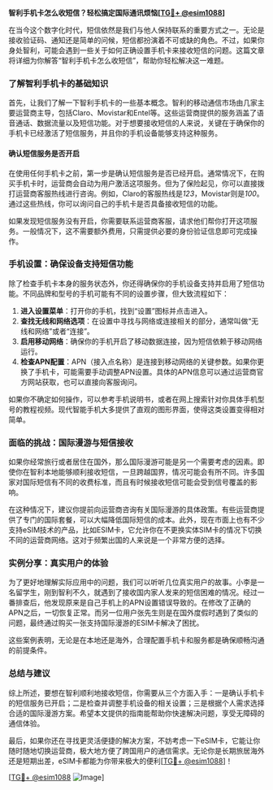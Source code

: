 **智利手机卡怎么收短信？轻松搞定国际通讯烦恼[[TG💪+ @esim1088](https://t.me/s/esim1088)]**

在当今这个数字化时代，短信依然是我们与他人保持联系的重要方式之一。无论是接收验证码、通知还是简单的问候，短信都扮演着不可或缺的角色。不过，如果你身处智利，可能会遇到一些关于如何正确设置手机卡来接收短信的问题。这篇文章将详细为你解答“智利手机卡怎么收短信”，帮助你轻松解决这一难题。

### 了解智利手机卡的基础知识

首先，让我们了解一下智利手机卡的一些基本概念。智利的移动通信市场由几家主要运营商主导，包括Claro、Movistar和Entel等。这些运营商提供的服务涵盖了语音通话、数据流量以及短信功能。对于想要接收短信的人来说，关键在于确保你的手机卡已经激活了短信服务，并且你的手机设备能够支持这种服务。

#### 确认短信服务是否开启

在使用任何手机卡之前，第一步是确认短信服务是否已经开启。通常情况下，在购买手机卡时，运营商会自动为用户激活这项服务。但为了保险起见，你可以直接拨打运营商客服热线进行咨询。例如，Claro的客服热线是*123*，Movistar则是*100*。通过这些热线，你可以询问自己的手机卡是否具备接收短信的功能。

如果发现短信服务没有开启，你需要联系运营商客服，请求他们帮你打开这项服务。一般情况下，这不需要额外费用，只需提供必要的身份验证信息即可完成操作。

### 手机设置：确保设备支持短信功能

除了检查手机卡本身的服务状态外，你还得确保你的手机设备支持并启用了短信功能。不同品牌和型号的手机可能有不同的设置步骤，但大致流程如下：

1. **进入设置菜单**：打开你的手机，找到“设置”图标并点击进入。
2. **查找无线和网络选项**：在设置中寻找与网络或连接相关的部分，通常叫做“无线和网络”或者“连接”。
3. **启用移动网络**：确保你的手机开启了移动数据连接，因为短信依赖于移动网络运行。
4. **检查APN配置**：APN（接入点名称）是连接到移动网络的关键参数。如果你更换了手机卡，可能需要手动调整APN设置。具体的APN信息可以通过运营商官方网站获取，也可以直接向客服询问。

如果你不确定如何操作，可以参考手机说明书，或者在网上搜索针对你具体手机型号的教程视频。现代智能手机大多提供了直观的图形界面，使得这类设置变得相对简单。

### 面临的挑战：国际漫游与短信接收

如果你经常旅行或者居住在国外，那么国际漫游可能是另一个需要考虑的因素。即使你在智利本地能够顺利接收短信，一旦跨越国界，情况可能会有所不同。许多国家对国际短信有不同的收费标准，而且有时候接收短信可能会受到信号覆盖的影响。

在这种情况下，建议你提前向运营商咨询有关国际漫游的具体政策。有些运营商提供了专门的国际套餐，可以大幅降低国际短信的成本。此外，现在市面上也有不少支持eSIM技术的产品，比如ESIM卡，它允许你在不更换实体SIM卡的情况下切换不同的运营商网络。这对于频繁出国的人来说是一个非常方便的选择。

### 实例分享：真实用户的体验

为了更好地理解实际应用中的问题，我们可以听听几位真实用户的故事。小李是一名留学生，刚到智利不久，就遇到了接收国内家人发来的短信困难的情况。经过一番排查后，他发现原来是自己手机上的APN设置错误导致的。在修改了正确的APN之后，一切恢复正常。而另一位用户张先生则是在国外度假时遇到了类似的问题，最终通过购买一张支持国际漫游的ESIM卡解决了困扰。

这些案例表明，无论是在本地还是海外，合理配置手机卡和服务都是确保顺畅沟通的前提条件。

### 总结与建议

综上所述，要想在智利顺利地接收短信，你需要从三个方面入手：一是确认手机卡的短信服务已开启；二是检查并调整手机设备的相关设置；三是根据个人需求选择合适的国际漫游方案。希望本文提供的指南能帮助你快速解决问题，享受无障碍的通信体验。

最后，如果你还在寻找更灵活便捷的解决方案，不妨考虑一下eSIM卡，它能让你随时随地切换运营商，极大地方便了跨国用户的通信需求。无论你是长期旅居海外还是短期出差，eSIM卡都能为你带来极大的便利[[TG💪+ @esim1088](https://t.me/s/esim1088)]！

[[TG💪+ @esim1088](https://t.me/s/esim1088) ![Image](https://i.postimg.cc/4NQfJmqS/Snipaste-2025-05-13-00-14-12.png)]